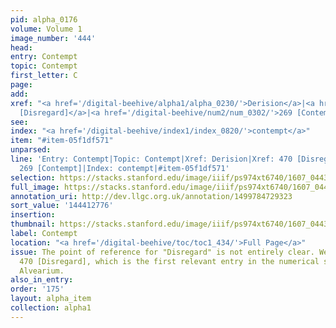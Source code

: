 ```yaml
---
pid: alpha_0176
volume: Volume 1
image_number: '444'
head:
entry: Contempt
topic: Contempt
first_letter: C
page:
add:
xref: "<a href='/digital-beehive/alpha1/alpha_0230/'>Derision</a>|<a href='/digital-beehive/num2/num_0585/'>470
  [Disregard]</a>|<a href='/digital-beehive/num2/num_0302/'>269 [Contempt]</a>"
see:
index: "<a href='/digital-beehive/index1/index_0820/'>contempt</a>"
item: "#item-05f1df571"
unparsed:
line: 'Entry: Contempt|Topic: Contempt|Xref: Derision|Xref: 470 [Disregard]|Xref:
  269 [Contempt]|Index: contempt|#item-05f1df571'
selection: https://stacks.stanford.edu/image/iiif/ps974xt6740/1607_0443/790,2776,3063,568/full/0/default.jpg
full_image: https://stacks.stanford.edu/image/iiif/ps974xt6740/1607_0443/full/full/0/default.jpg
annotation_uri: http://dev.llgc.org.uk/annotation/1499784729323
sort_value: '144412776'
insertion:
thumbnail: https://stacks.stanford.edu/image/iiif/ps974xt6740/1607_0443/790,2776,600,180/250,/0/default.jpg
label: Contempt
location: "<a href='/digital-beehive/toc/toc1_434/'>Full Page</a>"
issue: The point of reference for "Disregard" is not entirely clear. We linked to
  470 [Disregard], which is the first relevant entry in the numerical section of the
  Alvearium.
also_in_entry:
order: '175'
layout: alpha_item
collection: alpha1
---
```

